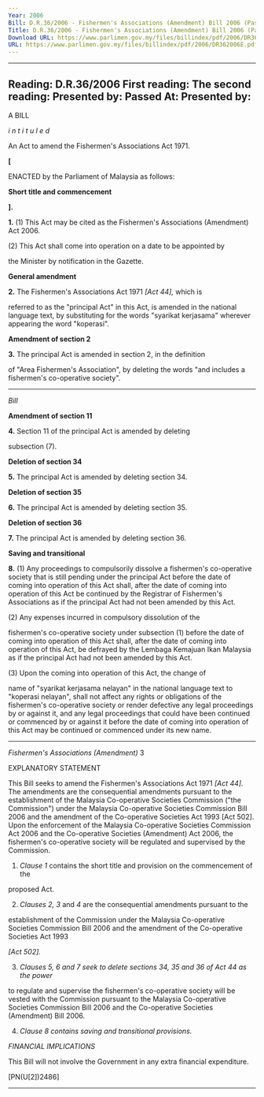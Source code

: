 ```yaml
---
Year: 2006
Bill: D.R.36/2006 - Fishermen's Associations (Amendment) Bill 2006 (Passed)
Title: D.R.36/2006 - Fishermen's Associations (Amendment) Bill 2006 (Passed)
Download URL: https://www.parlimen.gov.my/files/billindex/pdf/2006/DR362006E.pdf
URL: https://www.parlimen.gov.my/files/billindex/pdf/2006/DR362006E.pdf
---
```

---
Reading:
D.R.36/2006
First reading:
The second reading:
Presented by:
Passed At:
Presented by:
---

A BILL

_i n t i t u l e d_

An Act to amend the Fishermen's Associations Act 1971.

**[**

ENACTED by the Parliament of Malaysia as follows:

**Short title and commencement**


**].**


**1.** (1) This Act may be cited as the Fishermen's Associations
(Amendment) Act 2006.

(2) This Act shall come into operation on a date to be appointed by

the Minister by notification in the Gazette.

**General amendment**

**2.** The Fishermen's Associations Act 1971 _[Act 44],_ which is

referred to as the "principal Act" in this Act, is amended in the
national language text, by substituting for the words "syarikat
kerjasama" wherever appearing the word "koperasi".

**Amendment of section 2**

**3.** The principal Act is amended in section 2, in the definition

of "Area Fishermen's Association", by deleting the words "and
includes a fishermen's co-operative society".


-----

_Bill_


**Amendment of section 11**

**4.** Section 11 of the principal Act is amended by deleting

subsection (7).

**Deletion of section 34**

**5.** The principal Act is amended by deleting section 34.

**Deletion of section 35**

**6.** The principal Act is amended by deleting section 35.

**Deletion of section 36**

**7.** The principal Act is amended by deleting section 36.

**Saving and transitional**

**8.** (1) Any proceedings to compulsorily dissolve a fishermen's
co-operative society that is still pending under the principal Act
before the date of coming into operation of this Act shall, after
the date of coming into operation of this Act be continued by the
Registrar of Fishermen's Associations as if the principal Act had
not been amended by this Act.

(2) Any expenses incurred in compulsory dissolution of the

fishermen's co-operative society under subsection (1) before the date
of coming into operation of this Act shall, after the date of coming
into operation of this Act, be defrayed by the Lembaga Kemajuan
Ikan Malaysia as if the principal Act had not been amended by this
Act.

(3) Upon the coming into operation of this Act, the change of

name of "syarikat kerjasama nelayan" in the national language text to
"koperasi nelayan", shall not affect any rights or obligations of the
fishermen's co-operative society or render defective any legal
proceedings by or against it, and any legal proceedings that could
have been continued or commenced by or against it before the date of
coming into operation of this Act may be continued or commenced
under its new name.


-----

_Fishermen's Associations (Amendment)_ 3

EXPLANATORY STATEMENT

This Bill seeks to amend the Fishermen's Associations Act 1971 _[Act 44]._ The
amendments are the consequential amendments pursuant to the establishment of the
Malaysia Co-operative Societies Commission ("the Commission") under the
Malaysia Co-operative Societies Commission Bill 2006 and the amendment of the
Co-operative Societies Act 1993 [Act 502]. Upon the enforcement of the Malaysia
Co-operative Societies Commission Act 2006 and the Co-operative Societies
(Amendment) Act 2006, the fishermen's co-operative society will be regulated and
supervised by the Commission.

1. _Clause 1_ contains the short title and provision on the commencement of the

proposed Act.

2. _Clauses 2, 3_ and _4_ are the consequential amendments pursuant to the

establishment of the Commission under the Malaysia Co-operative Societies
Commission Bill 2006 and the amendment of the Co-operative Societies Act 1993

_[Act 502]._

3. _Clauses 5, 6 and 7 seek to delete sections 34, 35 and 36 of Act 44 as the power_

to regulate and supervise the fishermen's co-operative society will be vested with
the Commission pursuant to the Malaysia Co-operative Societies Commission Bill
2006 and the Co-operative Societies (Amendment) Bill 2006.

4. _Clause 8 contains saving and transitional provisions._

_FINANCIAL IMPLICATIONS_

This Bill will not involve the Government in any extra financial expenditure.

[PN(U[2])2486]


-----

